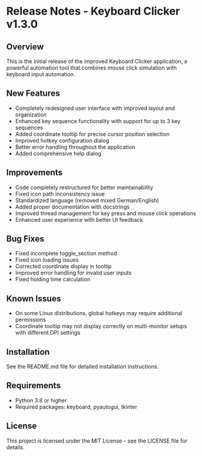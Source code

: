 # Release Notes - Keyboard Clicker v1.3.0

## Overview
This is the initial release of the improved Keyboard Clicker application, a powerful automation tool that combines mouse click simulation with keyboard input automation.

## New Features
- Completely redesigned user interface with improved layout and organization
- Enhanced key sequence functionality with support for up to 3 key sequences
- Added coordinate tooltip for precise cursor position selection
- Improved hotkey configuration dialog
- Better error handling throughout the application
- Added comprehensive help dialog

## Improvements
- Code completely restructured for better maintainability
- Fixed icon path inconsistency issue
- Standardized language (removed mixed German/English)
- Added proper documentation with docstrings
- Improved thread management for key press and mouse click operations
- Enhanced user experience with better UI feedback

## Bug Fixes
- Fixed incomplete toggle_section method
- Fixed icon loading issues
- Corrected coordinate display in tooltip
- Improved error handling for invalid user inputs
- Fixed holding time calculation

## Known Issues
- On some Linux distributions, global hotkeys may require additional permissions
- Coordinate tooltip may not display correctly on multi-monitor setups with different DPI settings

## Installation
See the README.md file for detailed installation instructions.

## Requirements
- Python 3.8 or higher
- Required packages: keyboard, pyautogui, tkinter

## License
This project is licensed under the MIT License - see the LICENSE file for details.
